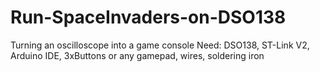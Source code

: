 # Run-SpaceInvaders-on-DSO138
Turning an oscilloscope into a game console
Need:
DSO138, 
 ST-Link V2, 
 Arduino IDE, 
 3xButtons or any gamepad, 
 wires, 
 soldering iron
